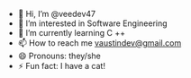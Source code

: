 - 👋 Hi, I’m @veedev47
- 👀 I’m interested in Software Engineering
- 🌱 I’m currently learning C ++
- 📫 How to reach me vaustindev@gmail.com
- 😄 Pronouns: they/she
- ⚡ Fun fact: I have a cat!

<!---
veedev47/veedev47 is a ✨ special ✨ repository because its `README.md` (this file) appears on your GitHub profile.
You can click the Preview link to take a look at your changes.
--->
